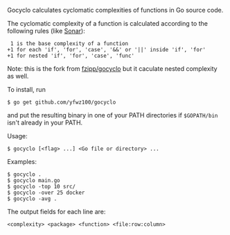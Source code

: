 Gocyclo calculates cyclomatic complexities of functions in Go source code.

The cyclomatic complexity of a function is calculated according to the
following rules (like [Sonar][]):

     1 is the base complexity of a function
    +1 for each 'if', 'for', 'case', '&&' or '||' inside 'if', 'for'
    +1 for nested 'if', 'for', 'case', 'func'

Note: this is the fork from [fzipp/gocyclo][] but it caculate nested 
complexity as well.

To install, run

    $ go get github.com/yfwz100/gocyclo

and put the resulting binary in one of your PATH directories if
`$GOPATH/bin` isn't already in your PATH.

Usage:

    $ gocyclo [<flag> ...] <Go file or directory> ...

Examples:

    $ gocyclo .
    $ gocyclo main.go
    $ gocyclo -top 10 src/
    $ gocyclo -over 25 docker
    $ gocyclo -avg .

The output fields for each line are:

    <complexity> <package> <function> <file:row:column>

[Sonar]: https://www.sonarqube.org/
[fzipp/gocyclo]: https://github.com/fzipp/gocyclo/
